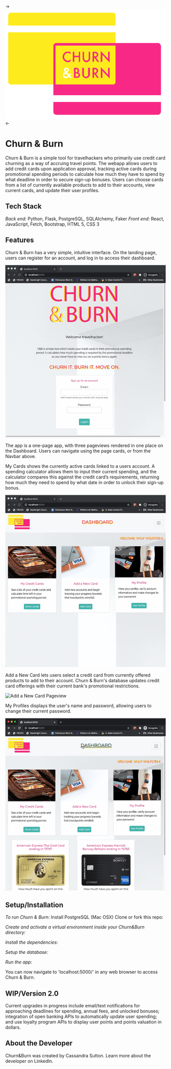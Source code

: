 
->![Churn & Burn Logo](https://github.com/canjelica/churnNburn/blob/master/static/img/logo-combo-in-line.gif)<-

# Churn & Burn
Churn & Burn is a simple tool for travelhackers who primarily use credit card churning as a way of accruing travel points. The webapp allows users to add credit cards upon application approval, tracking active cards during promotional spending periods to calculate how much they have to spend by what deadline in order to secure sign-up bonuses. Users can choose cards from a list of currently available products to add to their accounts, view current cards, and update their user profiles. 



## Tech Stack
*Back end:* Python, Flask, PostgreSQL, SQLAlchemy, Faker
*Front end:* React, JavaScript, Fetch, Bootstrap, HTML 5, CSS 3

## Features
Churn & Burn has a very simple, intuitive interface. On the landing page, users can register for an account, and log in to access their dashboard.

![Landing Page with Registration and Login](https://github.com/canjelica/churnNburn/blob/master/static/img/readme-login.gif)

The app is a one-page app, with three pageviews rendered in one place on the Dashboard. Users can navigate using the page cards, or from the Navbar above.

My Cards shows the currently active cards linked to a users account. A spending calculator allows them to input their current spending, and the calculator compares this against the credit card’s requirements, returning how much they need to spend by what date in order to unlock their sign-up bonus. 

![My Cards Pageview](https://github.com/canjelica/churnNburn/blob/master/static/img/readme-my-cards.gif)

Add a New Card lets users select a credit card from currently offered products to add to their account. Churn & Burn's database updates credit card offerings with their current bank's promotional restrictions.

![Add a New Card Pageview](https://github.com/canjelica/churnNburn/blob/master/static/img/readme-add-new%20card.gif)              

My Profiles displays the user's name and password, allowing users to change their current password.

![My Profile Pageview](https://github.com/canjelica/churnNburn/blob/master/static/img/readme-my-profile.gif)	

## Setup/Installation
*To run Churn & Burn:*
Install PostgreSQL (Mac OSX)
Clone or fork this repo:
 
*Create and activate a virtual environment inside your Churn&Burn directory:*
 
*Install the dependencies:*
 
*Setup the database:*
 
*Run the app:*
 
You can now navigate to 'localhost:5000/' in any web browser to access Churn & Burn.






## WIP/Version 2.0
Current upgrades in progress include email/text notifications for approaching deadlines for spending, annual fees, and unlocked bonuses; integration of open banking APIs to automatically update user spending; and use loyalty program APIs to display user points and points valuation in dollars.

## About the Developer
Churn&Burn was created by Cassandra Sutton. Learn more about the developer on LinkedIn.
